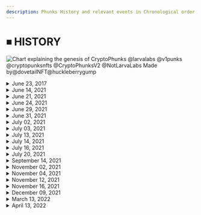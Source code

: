 ```yaml
---
description: Phunks History and relevant events in Chronological order
---
```


# ⏹ HISTORY

![Chart explaining the genesis of CryptoPhunks @larvalabs @v1punks @cryptopunksnfts @CryptoPhunksV2 @NotLarvaLabs
Made by@dovetailNFT@huckleberrygump](../.gitbook/assets/timelinelightplusdark-03.png)

<details>

<summary>June 23, 2017 </summary>

* [LarvaLabs](https://twitter.com/larvalabs) Launches CryptoPunks

</details>

<details>

<summary>June 14, 2021</summary>

* Initial CryptoPhunks Mint - V1\
  [Etherscan](https://etherscan.io/tx/0x48db643b9ee37de131e23456ecf35c3a270cba12b4e952f02fe7e5af0bb2a0cc)

</details>

<details>

<summary>June 21, 2021</summary>

* Migrated to v2 Contract - V1 Contract Deprecated\
  [Etherscan](https://etherscan.io/tx/0x994a30d91c09ecf14aef8fe42140742584762d3522a2016bd386361e6d76d4e2)
* OpenSea Delisting #1
* Original Developers Send Letter to LarvaLabs\
  [Tweet](https://twitter.com/cryptophunks/status/1407183012781903876?s=21)

</details>

<details>

<summary>June 24, 2021</summary>

* OpenSea Relisting #1
* Changed name to "Not a Punk" and added Rarity borders to appease OpenSea\
  [Tweet](https://twitter.com/cryptophunks/status/1408082776213966850?s=21)
* [Ryder Ripps](https://twitter.com/ryder\_ripps) Mints CryptoPunk #3100 on Foundation - Sold for 2.2 ETH\
  [Etherscan](https://etherscan.io/tx/0x860c4012197ed2952ec00087bde974e58d674849f9f574b852430ed6b90a5572)

</details>

<details>

<summary>June 29, 2021</summary>

* OpenSea Delisting #2\
  [Discord](https://discord.com/channels/840362318033846333/840362318033846336/859457427900334090)

</details>

<details>

<summary>June 31, 2021</summary>

* [Ryder Ripps](https://twitter.com/ryder\_ripps) Receives first DMCA ever from Larva Labs.

</details>

<details>

<summary>July 02, 2021</summary>

* CryptoPhunks Sell Out! All 10,000 Phunks minted.
* 621 unique holders at sell out

</details>

<details>

<summary>July 03, 2021</summary>

* OpenSea Relisting #2\
  [Tweet](https://twitter.com/natechastain/status/1411442112462266371?s=20)

</details>

<details>

<summary>July 13, 2021</summary>

* OpenSea Delisting #3
* LarvaLabs [DMCA’s](https://twitter.com/CryptoPhunks/status/1415001685986922499?s=20\&t=yStTw92XA4d6Ay79jauP\_w) CryptoPhunks - First project to receive DMCA from LL

</details>

<details>

<summary>July 14, 2021</summary>

* Rarible Delisting

</details>

<details>

<summary>July 16, 2021</summary>

* Rarible Relisting\
  [Discord](https://discord.com/channels/840362318033846333/840362318033846336/865447175738621972)

</details>

<details>

<summary>July 20, 2021</summary>

* Foundation Letter to LarvaLabs, Devs leave project. Unwilling to counter DMCA.\
  [Foundation.app](https://foundation.app/@cryptophunks/\~/62017)
* Removed "Not a Punk" naming
* Added Phunk images to IPFS\
  [Discord](https://discord.com/channels/840362318033846333/853364785041899520/867075927984570388)

</details>

<details>

<summary>September 14, 2021</summary>

* Nate Chastain Resigns from OpenSea after caught insider trading\
  [Tweet](http://twitter.com/TAYL0RWTF/status/1437935051065348099?s=20)

</details>

<details>

<summary>November 02, 2021</summary>

* Launch of [NotLarvaLabs.com](https://twitter.com/NotLarvaLabs)

</details>

<details>

<summary>November 04, 2021</summary>

* Record Breaking Alien Phunk Sale for 31 ETH ($140,000)\
  [Tweet](https://twitter.com/phunkbot/status/1456316441012187145?s=21)

</details>

<details>

<summary>November 12, 2021</summary>

* Record Breaking Ape Phunk Sale for 21.69 ETH ($100,000)\
  [Tweet](https://twitter.com/phunkbot/status/1459110126581956615?s=21)

</details>

<details>

<summary>November 16, 2021</summary>

* Record Breaking Alien Phunk Sale for 40 ETH ($167,000)\
  [Tweet](https://twitter.com/PhunkBot/status/1460777119559077894)

</details>

<details>

<summary>December 09, 2021</summary>

* Record Breaking Alien Phunk Sale for 97.0 ETH ($421,193)\
  [Tweet](https://twitter.com/NotLarvaLabs/status/1468931193584246786?s=20\&t=DXnunJPLzRcUlrPllVT\_TQ)

</details>

<details>

<summary>March 13, 2022</summary>

* LarvaLabs sells Punks and Meebits IP to [YugaLabs](https://twitter.com/yugalabs)\
  [Tweet](https://twitter.com/larvalabs/status/1502421713153318918?s=20\&t=yStTw92XA4d6Ay79jauP\_w)

</details>

<details>

<summary>April 13, 2022</summary>

* OpenSea Relisting #3\
  [Tweet](https://twitter.com/Kenogas/status/1514314569828614150?s=20\&t=xmeRflETillDBGwkz9-5Hw)

</details>
